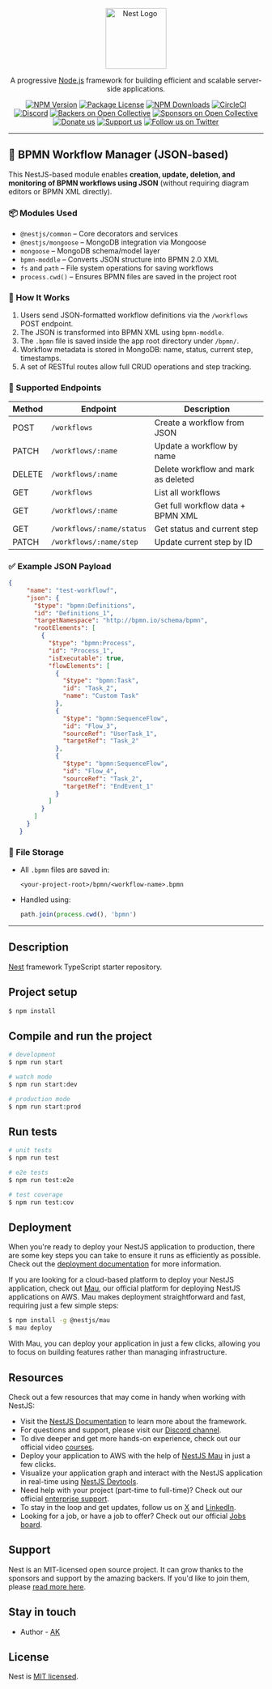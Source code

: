 <p align="center">
  <a href="http://nestjs.com/" target="blank"><img src="https://nestjs.com/img/logo-small.svg" width="120" alt="Nest Logo" /></a>
</p>

<p align="center">A progressive <a href="http://nodejs.org" target="_blank">Node.js</a> framework for building efficient and scalable server-side applications.</p>
<p align="center">
<a href="https://www.npmjs.com/~nestjscore" target="_blank"><img src="https://img.shields.io/npm/v/@nestjs/core.svg" alt="NPM Version" /></a>
<a href="https://www.npmjs.com/~nestjscore" target="_blank"><img src="https://img.shields.io/npm/l/@nestjs/core.svg" alt="Package License" /></a>
<a href="https://www.npmjs.com/~nestjscore" target="_blank"><img src="https://img.shields.io/npm/dm/@nestjs/common.svg" alt="NPM Downloads" /></a>
<a href="https://circleci.com/gh/nestjs/nest" target="_blank"><img src="https://img.shields.io/circleci/build/github/nestjs/nest/master" alt="CircleCI" /></a>
<a href="https://discord.gg/G7Qnnhy" target="_blank"><img src="https://img.shields.io/badge/discord-online-brightgreen.svg" alt="Discord"/></a>
<a href="https://opencollective.com/nest#backer" target="_blank"><img src="https://opencollective.com/nest/backers/badge.svg" alt="Backers on Open Collective" /></a>
<a href="https://opencollective.com/nest#sponsor" target="_blank"><img src="https://opencollective.com/nest/sponsors/badge.svg" alt="Sponsors on Open Collective" /></a>
<a href="https://paypal.me/kamilmysliwiec" target="_blank"><img src="https://img.shields.io/badge/Donate-PayPal-ff3f59.svg" alt="Donate us"/></a>
<a href="https://opencollective.com/nest#sponsor"  target="_blank"><img src="https://img.shields.io/badge/Support%20us-Open%20Collective-41B883.svg" alt="Support us"></a>
<a href="https://twitter.com/nestframework" target="_blank"><img src="https://img.shields.io/twitter/follow/nestframework.svg?style=social&label=Follow" alt="Follow us on Twitter"></a>
</p>

---

## 🧩 BPMN Workflow Manager (JSON-based)

This NestJS-based module enables **creation, update, deletion, and monitoring of BPMN workflows using JSON** (without requiring diagram editors or BPMN XML directly).

### 📦 Modules Used

- `@nestjs/common` – Core decorators and services
- `@nestjs/mongoose` – MongoDB integration via Mongoose
- `mongoose` – MongoDB schema/model layer
- `bpmn-moddle` – Converts JSON structure into BPMN 2.0 XML
- `fs` and `path` – File system operations for saving workflows
- `process.cwd()` – Ensures BPMN files are saved in the project root

### 🧠 How It Works

1. Users send JSON-formatted workflow definitions via the `/workflows` POST endpoint.
2. The JSON is transformed into BPMN XML using `bpmn-moddle`.
3. The `.bpmn` file is saved inside the app root directory under `/bpmn/`.
4. Workflow metadata is stored in MongoDB: name, status, current step, timestamps.
5. A set of RESTful routes allow full CRUD operations and step tracking.

### 🔄 Supported Endpoints

| Method | Endpoint                        | Description                          |
|--------|----------------------------------|--------------------------------------|
| POST   | `/workflows`                    | Create a workflow from JSON          |
| PATCH  | `/workflows/:name`              | Update a workflow by name            |
| DELETE | `/workflows/:name`              | Delete workflow and mark as deleted  |
| GET    | `/workflows`                    | List all workflows                   |
| GET    | `/workflows/:name`              | Get full workflow data + BPMN XML    |
| GET    | `/workflows/:name/status`       | Get status and current step          |
| PATCH  | `/workflows/:name/step`         | Update current step by ID            |

### ✅ Example JSON Payload

```json
{
     "name": "test-workflowf",
     "json": {
       "$type": "bpmn:Definitions",
       "id": "Definitions_1",
       "targetNamespace": "http://bpmn.io/schema/bpmn",
       "rootElements": [
         {
           "$type": "bpmn:Process",
           "id": "Process_1",
           "isExecutable": true,
           "flowElements": [
             {
               "$type": "bpmn:Task",
               "id": "Task_2",
               "name": "Custom Task"
             },
             {
               "$type": "bpmn:SequenceFlow",
               "id": "Flow_3",
               "sourceRef": "UserTask_1",
               "targetRef": "Task_2"
             },
             {
               "$type": "bpmn:SequenceFlow",
               "id": "Flow_4",
               "sourceRef": "Task_2",
               "targetRef": "EndEvent_1"
             }
           ]
         }
       ]
     }
   }
````

### 📂 File Storage

* All `.bpmn` files are saved in:

  ```
  <your-project-root>/bpmn/<workflow-name>.bpmn
  ```

* Handled using:

  ```ts
  path.join(process.cwd(), 'bpmn')
  ```

---

## Description

[Nest](https://github.com/nestjs/nest) framework TypeScript starter repository.

## Project setup

```bash
$ npm install
```

## Compile and run the project

```bash
# development
$ npm run start

# watch mode
$ npm run start:dev

# production mode
$ npm run start:prod
```

## Run tests

```bash
# unit tests
$ npm run test

# e2e tests
$ npm run test:e2e

# test coverage
$ npm run test:cov
```

## Deployment

When you're ready to deploy your NestJS application to production, there are some key steps you can take to ensure it runs as efficiently as possible. Check out the [deployment documentation](https://docs.nestjs.com/deployment) for more information.

If you are looking for a cloud-based platform to deploy your NestJS application, check out [Mau](https://mau.nestjs.com), our official platform for deploying NestJS applications on AWS. Mau makes deployment straightforward and fast, requiring just a few simple steps:

```bash
$ npm install -g @nestjs/mau
$ mau deploy
```

With Mau, you can deploy your application in just a few clicks, allowing you to focus on building features rather than managing infrastructure.

## Resources

Check out a few resources that may come in handy when working with NestJS:

* Visit the [NestJS Documentation](https://docs.nestjs.com) to learn more about the framework.
* For questions and support, please visit our [Discord channel](https://discord.gg/G7Qnnhy).
* To dive deeper and get more hands-on experience, check out our official video [courses](https://courses.nestjs.com/).
* Deploy your application to AWS with the help of [NestJS Mau](https://mau.nestjs.com) in just a few clicks.
* Visualize your application graph and interact with the NestJS application in real-time using [NestJS Devtools](https://devtools.nestjs.com).
* Need help with your project (part-time to full-time)? Check out our official [enterprise support](https://enterprise.nestjs.com).
* To stay in the loop and get updates, follow us on [X](https://x.com/nestframework) and [LinkedIn](https://linkedin.com/company/nestjs).
* Looking for a job, or have a job to offer? Check out our official [Jobs board](https://jobs.nestjs.com).

## Support

Nest is an MIT-licensed open source project. It can grow thanks to the sponsors and support by the amazing backers. If you'd like to join them, please [read more here](https://docs.nestjs.com/support).

## Stay in touch

* Author - [AK](https://x.com/Abdelhameed_k_)

## License

Nest is [MIT licensed](https://github.com/nestjs/nest/blob/master/LICENSE).
